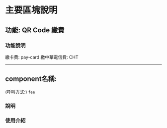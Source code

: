 # 主要區塊說明
## 功能: QR Code 繳費


### 功能說明
繳卡費: pay-card
繳中華電信費: CHT


---
## component名稱: 
(呼叫方式:) `
fee
`

### 說明


### 使用介紹

